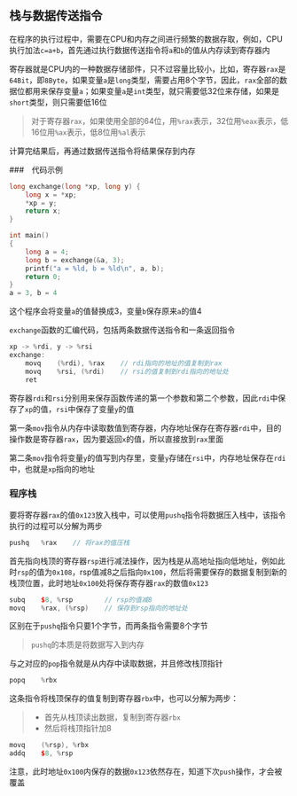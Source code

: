 ## 栈与数据传送指令

在程序的执行过程中，需要在CPU和内存之间进行频繁的数据存取，例如，CPU执行加法`c=a+b`，首先通过执行数据传送指令将`a`和`b`的值从内存读到寄存器内

寄存器就是CPU内的一种数据存储部件，只不过容量比较小，比如，寄存器`rax`是`64Bit`，即`8Byte`，如果变量`a`是`long`类型，需要占用8个字节，因此，`rax`全部的数据位都用来保存变量`a`；如果变量`a`是`int`类型，就只需要低32位来存储，如果是`short`类型，则只需要低16位

>对于寄存器`rax`，如果使用全部的64位，用`%rax`表示，32位用`%eax`表示，低16位用`%ax`表示，低8位用`%al`表示

计算完结果后，再通过数据传送指令将结果保存到内存

###　代码示例

```cpp
long exchange(long *xp, long y) {
    long x = *xp;
    *xp = y;
    return x;
}

int main()
{
    long a = 4;
    long b = exchange(&a, 3);
    printf("a = %ld, b = %ld\n", a, b);
    return 0;
}
a = 3, b = 4
```

这个程序会将变量`a`的值替换成3，变量`b`保存原来`a`的值4

`exchange`函数的汇编代码，包括两条数据传送指令和一条返回指令

```cpp
xp -> %rdi, y -> %rsi
exchange:
    movq    (%rdi), %rax    // rdi指向的地址的值复制到rax
    movq    %rsi, (%rdi)    // rsi的值复制到rdi指向的地址处
    ret
```

寄存器`rdi`和`rsi`分别用来保存函数传递的第一个参数和第二个参数，因此`rdi`中保存了`xp`的值，`rsi`中保存了变量`y`的值

第一条`mov`指令从内存中读取数值到寄存器，内存地址保存在寄存器`rdi`中，目的操作数是寄存器`rax`，因为要返回`x`的值，所以直接放到`rax`里面

第二条`mov`指令将变量`y`的值写到内存里，变量`y`存储在`rsi`中，内存地址保存在`rdi`中，也就是`xp`指向的地址

### 程序栈

要将寄存器`rax`的值`0x123`放入栈中，可以使用`pushq`指令将数据压入栈中，该指令执行的过程可以分解为两步

```cpp
pushq   %rax    // 将rax的值压栈
```

首先指向栈顶的寄存器`rsp`进行减法操作，因为栈是从高地址指向低地址，例如此时`rsp`的值为`0x108`，rsp值减8之后指向`0x100`，然后将需要保存的数据复制到新的栈顶位置，此时地址`0x100`处将保存寄存器`rax`的数值`0x123`

```cpp
subq    $8, %rsp        // rsp的值减8
movq    %rax, (%rsp)    // 保存到rsp指向的地址处
```

区别在于`pushq`指令只要1个字节，而两条指令需要8个字节

>`pushq`的本质是将数据写入到内存

与之对应的`pop`指令就是从内存中读取数据，并且修改栈顶指针

```cpp
popq    %rbx
```

这条指令将栈顶保存的值复制到寄存器`rbx`中，也可以分解为两步：
>+ 首先从栈顶读出数据，复制到寄存器`rbx`
>+ 然后将栈顶指针加8

```cpp
movq    (%rsp), %rbx
addq    $8, %rsp
```

注意，此时地址`0x100`内保存的数据`0x123`依然存在，知道下次`push`操作，才会被覆盖

